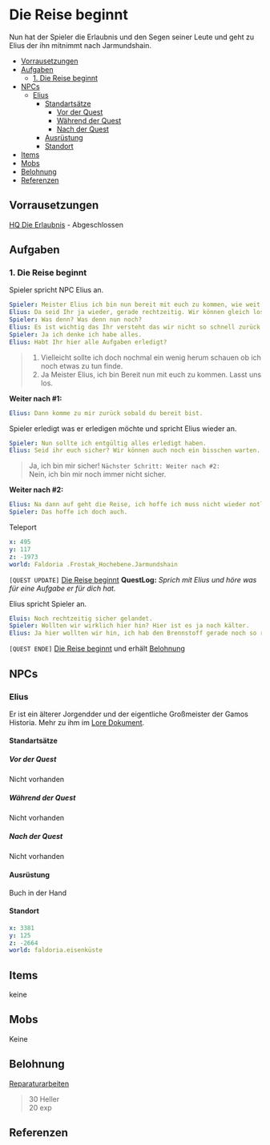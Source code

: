 # Die Reise beginnt <!-- omit in toc -->

Nun hat der Spieler die Erlaubnis und den Segen seiner Leute und geht zu Elius der ihn mitnimmt nach Jarmundshain.

- [Vorrausetzungen](#vorrausetzungen)
- [Aufgaben](#aufgaben)
    - [1. Die Reise beginnt](#1-die-reise-beginnt)
- [NPCs](#npcs)
    - [Elius](#elius)
        - [Standartsätze](#standartsätze)
            - [Vor der Quest](#vor-der-quest)
            - [Während der Quest](#während-der-quest)
            - [Nach der Quest](#nach-der-quest)
        - [Ausrüstung](#ausrüstung)
        - [Standort](#standort)
- [Items](#items)
- [Mobs](#mobs)
- [Belohnung](#belohnung)
- [Referenzen](#referenzen)

## Vorrausetzungen

[HQ Die Erlaubnis](../3-die-erlaubnis/README.md) - Abgeschlossen

## Aufgaben

### 1. Die Reise beginnt

Spieler spricht NPC Elius an.

```yml
Spieler: Meister Elius ich bin nun bereit mit euch zu kommen, wie weit seid Ihr mit dem Ballon?
Elius: Da seid Ihr ja wieder, gerade rechtzeitig. Wir können gleich los. Zunächst aber...
Spieler: Was denn? Was denn nun noch?
Elius: Es ist wichtig das Ihr versteht das wir nicht so schnell zurück kommen. Habt Ihr euch ausgerüstet? Habt ihr Proviant eingepackt?
Spieler: Ja ich denke ich habe alles.
Elius: Habt Ihr hier alle Aufgaben erledigt? 
```

> 1. Vielleicht sollte ich doch nochmal ein wenig herum schauen ob ich noch etwas zu tun finde.
> 2. Ja Meister Elius, ich bin Bereit nun mit euch zu kommen. Lasst uns los.

**Weiter nach #1:**

```yml
Elius: Dann komme zu mir zurück sobald du bereit bist.
```

Spieler erledigt was er erledigen möchte und spricht Elius wieder an.

```yml
Spieler: Nun sollte ich entgültig alles erledigt haben.
Elius: Seid ihr euch sicher? Wir können auch noch ein bisschen warten.
```

> Ja, ich bin mir sicher! `Nächster Schritt: Weiter nach #2:`  
> Nein, ich bin mir noch immer nicht sicher.

**Weiter nach #2:**

```yml
Elius: Na dann auf geht die Reise, ich hoffe ich muss nicht wieder notlanden und wir kommen heil in Jarmundshain an.
Spieler: Das hoffe ich doch auch.
```

Teleport

```yml
x: 495
y: 117
z: -1973
world: Faldoria .Frostak_Hochebene.Jarmundshain
```

`[QUEST UPDATE]` [Die Reise beginnt](#1.-die-reise-beginnt)
**QuestLog:** *Sprich mit Elius und höre was für eine Aufgabe er für dich hat.*

Elius spricht Spieler an.
```yml
Eluis: Noch rechtzeitig sicher gelandet.
Spieler: Wollten wir wirklich hier hin? Hier ist es ja noch kälter.
Elius: Ja hier wollten wir hin, ich hab den Brennstoff gerade noch so richtig eingeschätzt, weiter kommen wir nun nicht mehr.
```

`[QUEST ENDE]` [Die Reise beginnt](#1.-die-reise-beginnt) und erhält [Belohnung](#belohunung) 

## NPCs

### Elius

Er ist ein älterer Jorgendder und der eigentliche Großmeister der Gamos Historia. Mehr zu ihm im [Lore Dokument](https://onedrive.live.com/view.aspx?resid=D0C59DCD5578741F!1923&ithint=file%2cdocx&app=Word&authkey=!AAKBdECuqapbsOM).

#### Standartsätze

##### Vor der Quest

Nicht vorhanden

##### Während der Quest

Nicht vorhanden

##### Nach der Quest

Nicht vorhanden

#### Ausrüstung

Buch in der Hand

#### Standort

```yml
x: 3381
y: 125
z: -2664
world: faldoria.eisenküste
```

## Items

keine

## Mobs

Keine

## Belohnung

[Reparaturarbeiten](#1.-die-reise-beginnt)
> 30 Heller  
> 20 exp 

## Referenzen


